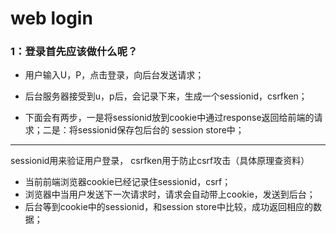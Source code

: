 # web login

### 1：登录首先应该做什么呢？

- 用户输入U，P，点击登录，向后台发送请求；

- 后台服务器接受到u，p后，会记录下来，生成一个sessionid，csrfken；

- 下面会有两步，一是将sessionid放到cookie中通过response返回给前端的请求；二是：将sessionid保存包后台的 session store中；

- ---

  sessionid用来验证用户登录， csrfken用于防止csrf攻击（具体原理查资料）



- 当前前端浏览器cookie已经记录住sessionid，csrf；
- 浏览器中当用户发送下一次请求时，请求会自动带上cookie，发送到后台；
- 后台等到cookie中的sessionid，和session store中比较，成功返回相应的数据；



